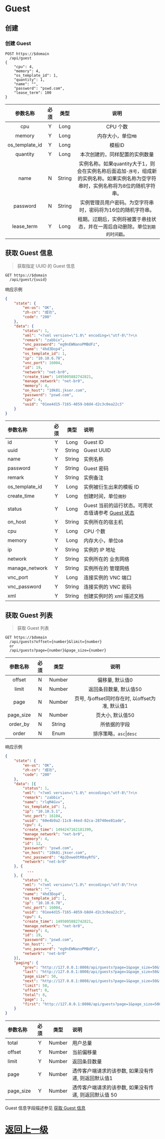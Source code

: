 # Guest


## 创建
### 创建 Guest

``` http
POST https://$domain
  /api/guest
{
    "cpu": 4,
    "memory": 4,
    "os_template_id": 1,
    "quantity": 1,
    "name": "",
    "password": "pswd.com",
    "lease_term": 100
}
```

|参数名称|必须|类型|说明|
|:--:|:--:|:--:|:--:|
|cpu|Y|Long|CPU 个数|
|memory|Y|Long|内存大小，单位`MB`|
|os_template_id|Y|Long|模板ID|
|quantity|Y|Long|本次创建的，同样配置的实例数量|
|name|N|String|实例名称。如果quantity大于1，则会在实例名称后面追加`-序号`，组成新的实例名称。如果实例名称为空字符串时，实例名称将为8位的随机字符串。|
|password|N|String|实例管理员用户密码。为空字符串时，密码将为16位的随机字符串。|
|lease_term|Y|Long|租期。过期后，实例将被置于悬挂状态，并在一周后自动删除。单位`到期的时间戳`。|


## 获取 Guest 信息
> 获取指定 UUID 的 Guest 信息

``` http
GET https://$domain
  /api/guest/{uuid}
```

响应示例
``` json
{
    "state": {
        "en-us": "OK",
        "zh-cn": "成功",
        "code": "200"
    },
    "data": {
        "status": 1,
        "xml": "<?xml version=\"1.0\" encoding=\"utf-8\"?>\n            <domain type=\"kvm\">\n            \n            <features>\n                <acpi/>\n                <apic/>\n            </features>\n        \n            <name>4hd3Dop4</name>\n            <uuid>01ee4d15-7165-4859-b8d4-d2c3c0ea22c3</uuid>\n            <vcpu>4</vcpu>\n            <memory unit=\"GiB\">4</memory>\n            \n            <os>\n                <boot dev=\"hd\"/>\n                <type arch=\"x86_64\">hvm</type>\n                <bootmenu timeout=\"3000\" enable=\"yes\"/>\n            </os>\n        \n            \n            <devices>\n                \n            <interface type='network'>\n                <source network='net-br0'/>\n                <model type='virtio'/>\n            </interface>\n        \n                \n                <disk type='network' device='disk'>\n                    <driver name='qemu' type='qcow2' cache='none'/>\n                    <source protocol='gluster' name='gv0/VMs/4hd3Dop4/f0f76139-d909-4270-a9fa-678b34aa01f7.qcow2'>\n                        <host name='127.0.0.1' port='24007'/>\n                    </source>\n                    <target dev='vda' bus='virtio'/>\n                </disk>\n        \n                \n            <graphics passwd=\"eg9nEWNanoPMBdFz\" keymap=\"en-us\" port=\"16004\" type=\"vnc\">\n                <listen network=\"net-br0\" type=\"network\"/>\n            </graphics>\n        \n                \n            <serial type='pty'>\n                <target port='0'/>\n            </serial>\n            <console type='pty'>\n                <target type='serial' port='0'/>\n            </console>\n        \n            </devices>\n        \n            </domain>\n        ",
        "remark": "zabbix",
        "vnc_password": "eg9nEWNanoPMBdFz",
        "name": "4hd3Dop4",
        "os_template_id": 1,
        "ip": "10.10.6.78",
        "vnc_port": 16004,
        "id": 19,
        "network": "net-br0",
        "create_time": 1495005882742821,
        "manage_network": "net-br0",
        "memory": 4,
        "on_host": "10k01.jkser.com",
        "password": "pswd.com",
        "cpu": 4,
        "uuid": "01ee4d15-7165-4859-b8d4-d2c3c0ea22c3"
    }
}
```
|参数名称|必须|类型|说明|
|:--|:--:|:--:|:--|
|id|Y|Long|Guest ID|
|uuid|Y|String|Guest UUID|
|name|Y|String|实例名称|
|password|Y|String|Guest 密码|
|remark|Y|String|实例备注|
|os_template_id|Y|Long|实例被衍生出来的模板 ID|
|create_time|Y|Long|创建时间，单位`微秒`|
|status|Y|Long|Guest 当前的运行状态。可用状态值请参考 [Guest 状态](enum.md#guest-状态)|
|on_host|Y|String|实例所在的宿主机|
|cpu|Y|Long|CPU 个数|
|memory|Y|Long|内存大小，单位`GB`|
|ip|Y|String|实例的 IP 地址|
|network|Y|String|实例所在的 业务网络|
|manage_network|Y|String|实例所在的 管理网络|
|vnc_port|Y|Long|连接实例的 VNC 端口|
|vnc_password|Y|String|连接实例的 VNC 密码|
|xml|Y|String|创建实例时的 xml 描述文档|


## 获取 Guest 列表
> 获取 Guest 列表

``` http
GET https://$domain
  /api/guests?offset={number}&limit={number}
  or
  /api/guests?page={number}&page_size={number}
```

|参数名称|必须|类型|说明|
|:--:|:--:|:--:|:--:|
|offset|N|Number|偏移量, 默认值0|
|limit|N|Number|返回条目数量, 默认值50|
|page|N|Number|页号, 与offset同时存在时, 以offset为准, 默认值1|
|page_size|N|Number|页大小, 默认值50|
|order_by|N|String|所依据的字段|
|order|N|Enum|排序策略，`asc`\|`desc`|

响应示例
``` json
{
    "state": {
        "en-us": "OK",
        "zh-cn": "成功",
        "code": "200"
    },
    "data": [{
        "status": 1,
        "xml": "<?xml version=\"1.0\" encoding=\"utf-8\"?>\n            <domain type=\"kvm\">\n            \n            <features>\n                <acpi/>\n                <apic/>\n            </features>\n        \n            <name>rlqM4Gvv</name>\n            <uuid>60e4b9a2-11c8-44ed-82ca-28740ee81ade</uuid>\n            <vcpu>4</vcpu>\n            <memory unit=\"GiB\">4</memory>\n            \n            <os>\n                <boot dev=\"hd\"/>\n                <type arch=\"x86_64\">hvm</type>\n                <bootmenu timeout=\"3000\" enable=\"yes\"/>\n            </os>\n        \n            \n            <devices>\n                \n            <interface type='network'>\n                <source network='net-br0'/>\n                <model type='virtio'/>\n            </interface>\n        \n                \n                <disk type='network' device='disk'>\n                    <driver name='qemu' type='qcow2' cache='none'/>\n                    <source protocol='gluster' name='gv0/VMs/rlqM4Gvv/954b7d47-0dad-4e8d-9e31-a0d01f3b3bf6.qcow2'>\n                        <host name='127.0.0.1' port='24007'/>\n                    </source>\n                    <target dev='vda' bus='virtio'/>\n                </disk>\n        \n                \n            <graphics passwd=\"4pJDvweOtR0ayRfG\" keymap=\"en-us\" port=\"16104\" type=\"vnc\">\n                <listen network=\"net-br0\" type=\"network\"/>\n            </graphics>\n        \n                \n            <serial type='pty'>\n                <target port='0'/>\n            </serial>\n            <console type='pty'>\n                <target type='serial' port='0'/>\n            </console>\n        \n            </devices>\n        \n            </domain>\n        ",
        "remark": "zabbix",
        "name": "rlqM4Gvv",
        "os_template_id": 1,
        "ip": "10.10.5.1",
        "vnc_port": 16104,
        "uuid": "60e4b9a2-11c8-44ed-82ca-28740ee81ade",
        "cpu": 4,
        "create_time": 1494247162181399,
        "manage_network": "net-br0",
        "memory": 4,
        "id": 12,
        "password": "pswd.com",
        "on_host": "10k01.jkser.com",
        "vnc_password": "4pJDvweOtR0ayRfG",
        "network": "net-br0"
    }, {
          ...
    }, {
        "status": 0,
        "xml": "<?xml version=\"1.0\" encoding=\"utf-8\"?>\n            <domain type=\"kvm\">\n            \n            <features>\n                <acpi/>\n                <apic/>\n            </features>\n        \n            <name>4hd3Dop4</name>\n            <uuid>01ee4d15-7165-4859-b8d4-d2c3c0ea22c3</uuid>\n            <vcpu>4</vcpu>\n            <memory unit=\"GiB\">4</memory>\n            \n            <os>\n                <boot dev=\"hd\"/>\n                <type arch=\"x86_64\">hvm</type>\n                <bootmenu timeout=\"3000\" enable=\"yes\"/>\n            </os>\n        \n            \n            <devices>\n                \n            <interface type='network'>\n                <source network='net-br0'/>\n                <model type='virtio'/>\n            </interface>\n        \n                \n                <disk type='network' device='disk'>\n                    <driver name='qemu' type='qcow2' cache='none'/>\n                    <source protocol='gluster' name='gv0/VMs/4hd3Dop4/f0f76139-d909-4270-a9fa-678b34aa01f7.qcow2'>\n                        <host name='127.0.0.1' port='24007'/>\n                    </source>\n                    <target dev='vda' bus='virtio'/>\n                </disk>\n        \n                \n            <graphics passwd=\"eg9nEWNanoPMBdFz\" keymap=\"en-us\" port=\"16004\" type=\"vnc\">\n                <listen network=\"net-br0\" type=\"network\"/>\n            </graphics>\n        \n                \n            <serial type='pty'>\n                <target port='0'/>\n            </serial>\n            <console type='pty'>\n                <target type='serial' port='0'/>\n            </console>\n        \n            </devices>\n        \n            </domain>\n        ",
        "remark": "",
        "name": "4hd3Dop4",
        "os_template_id": 1,
        "ip": "10.10.6.78",
        "vnc_port": 16004,
        "uuid": "01ee4d15-7165-4859-b8d4-d2c3c0ea22c3",
        "cpu": 4,
        "create_time": 1495005882742821,
        "manage_network": "net-br0",
        "memory": 4,
        "id": 19,
        "password": "pswd.com",
        "on_host": "",
        "vnc_password": "eg9nEWNanoPMBdFz",
        "network": "net-br0"
    }],
    "paging": {
        "prev": "http://127.0.0.1:8008/api/guests?page=1&page_size=50&filter=&order=asc&order_by=id",
        "last": "http://127.0.0.1:8008/api/guests?page=1&page_size=50&filter=&order=asc&order_by=id",
        "page_size": 50,
        "next": "http://127.0.0.1:8008/api/guests?page=1&page_size=50&filter=&order=asc&order_by=id",
        "limit": 50,
        "offset": 0,
        "total": 8,
        "page": 1,
        "first": "http://127.0.0.1:8008/api/guests?page=1&page_size=50&filter=&order=asc&order_by=id"
    }
}
```

|参数名称|必须|类型|说明|
|:--|:--:|:--:|:--|
|total|Y|Number|用户总量|
|offset|Y|Number|当前偏移量|
|limit|Y|Number|返回条目数量|
|page|Y|Number|透传客户端请求的该参数, 如果没有传递, 则返回默认值1|
|page_size|Y|Number|透传客户端请求的该参数, 如果没有传递, 则返回默认值 50|

Guest 信息字段描述参见 [获取 Guest 信息](guest.md#获取-guest-信息)


[返回上一级](../README.md)
===
